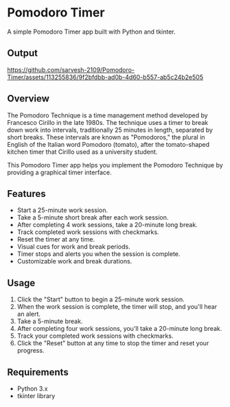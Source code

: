 # Pomodoro Timer
A simple Pomodoro Timer app built with Python and tkinter.

## Output


https://github.com/sarvesh-2109/Pomodoro-Timer/assets/113255836/9f2bfdbb-ad0b-4d60-b557-ab5c24b2e505



## Overview

The Pomodoro Technique is a time management method developed by Francesco Cirillo in the late 1980s. The technique uses a timer to break down work into intervals, traditionally 25 minutes in length, separated by short breaks. These intervals are known as "Pomodoros," the plural in English of the Italian word Pomodoro (tomato), after the tomato-shaped kitchen timer that Cirillo used as a university student.

This Pomodoro Timer app helps you implement the Pomodoro Technique by providing a graphical timer interface.

## Features

- Start a 25-minute work session.
- Take a 5-minute short break after each work session.
- After completing 4 work sessions, take a 20-minute long break.
- Track completed work sessions with checkmarks.
- Reset the timer at any time.
- Visual cues for work and break periods.
- Timer stops and alerts you when the session is complete.
- Customizable work and break durations.

## Usage

1. Click the "Start" button to begin a 25-minute work session.
2. When the work session is complete, the timer will stop, and you'll hear an alert.
3. Take a 5-minute break.
4. After completing four work sessions, you'll take a 20-minute long break.
5. Track your completed work sessions with checkmarks.
6. Click the "Reset" button at any time to stop the timer and reset your progress.

## Requirements

- Python 3.x
- tkinter library

